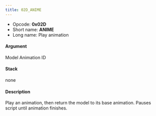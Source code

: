 ```yaml
---
title: 02D_ANIME
---
```


-   Opcode: **0x02D**
-   Short name: **ANIME**
-   Long name: Play animation

#### Argument

Model Animation ID

#### Stack

none

#### Description

Play an animation, then return the model to its base animation. Pauses script until animation finishes.
